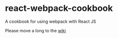 # react-webpack-cookbook
A cookbook for using webpack with React JS

Please move a long to the [wiki](https://github.com/christianalfoni/react-webpack-cookbook/wiki)
